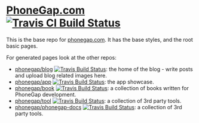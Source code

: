 # [PhoneGap.com](http://phonegap.com) [![Travis CI Build Status](https://api.travis-ci.org/phonegap/phonegap.github.io.svg)](https://travis-ci.org/phonegap/phonegap.github.io)

This is the base repo for [phonegap.com](http://phonegap.com). It has the base styles, and the root basic pages.

For generated pages look at the other repos:
- [phonegap/blog](https://github.com/phonegap/blog) [![Travis Build Status](https://travis-ci.org/phonegap/blog.svg?branch=gh-pages)](https://travis-ci.org/phonegap/blog): the home of the blog - write posts and upload blog related images here.
- [phonegap/app](https://github.com/phonegap/app) [![Travis Build Status](https://travis-ci.org/phonegap/app.svg?branch=gh-pages)](https://travis-ci.org/phonegap/app): the app showcase.
- [phonegap/book](https://github.com/phonegap/book) [![Travis Build Status](https://travis-ci.org/phonegap/book.svg?branch=gh-pages)](https://travis-ci.org/phonegap/book): a collection of books written for PhoneGap development.
- [phonegap/tool](https://github.com/phonegap/tool) [![Travis Build Status](https://travis-ci.org/phonegap/tool.svg?branch=gh-pages)](https://travis-ci.org/phonegap/tool): a collection of 3rd party tools.
- [phonegap/phonegap-docs](https://github.com/phonegap/phonegap-docs) [![Travis Build Status](https://travis-ci.org/phonegap/phonegap-docs.svg?branch=master)](https://travis-ci.org/phonegap/phonegap-docs): a collection of 3rd party tools.
